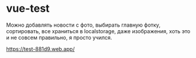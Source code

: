 # vue-test
Можно добавлять новости с фото, выбирать главную фотку, сортировать, все храниться в localstorage, даже изображения, хоть это и не совсем правильно, я просто учился.

https://test-881d9.web.app/
